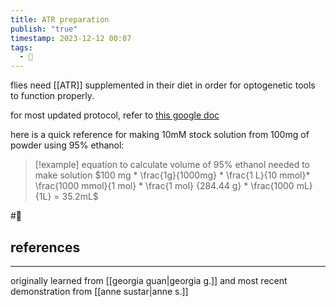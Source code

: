 ```yaml
---
title: ATR preparation
publish: "true"
timestamp: 2023-12-12 00:07
tags:
  - 🐛
---
```

flies need [[ATR]] supplemented in their diet in order for optogenetic tools to function properly.

for most updated protocol, refer to [this google doc](https://docs.google.com/document/d/1VyuAkLmM_4JCjinqEqDCwfptKW6fOcByz_w2kJcptpU/edit?usp=sharing)

here is a quick reference for making 10mM stock solution from 100mg of powder using 95% ethanol:

> [!example] equation to calculate volume of 95% ethanol needed to make solution
> $100 mg * \frac{1g}{1000mg} * \frac{1 L}{10 mmol}* \frac{1000 mmol}{1 mol} * \frac{1 mol} {284.44 g} * \frac{1000 mL}{1L} = 35.2mL$


#🐛  
## references
---
originally learned from [[georgia guan|georgia g.]] and most recent demonstration from [[anne sustar|anne s.]]
